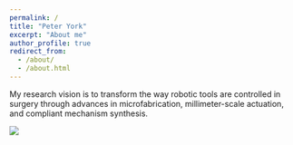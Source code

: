 ```yaml
---
permalink: /
title: "Peter York"
excerpt: "About me"
author_profile: true
redirect_from:
  - /about/
  - /about.html
---
```


My research vision is to transform the way robotic tools are controlled in surgery through advances in microfabrication, millimeter-scale actuation, and compliant mechanism synthesis.

![](Cartoon.PNG)
